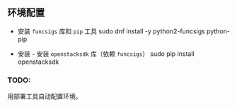 ## 环境配置

- 安装 `funcsigs` 库和 `pip` 工具
        sudo dnf install -y python2-funcsigs python-pip

- 安装 - 安装 `openstacksdk` 库（依赖 `funcsigs`）
        sudo pip install openstacksdk

### TODO:

用部署工具自动配置环境。
